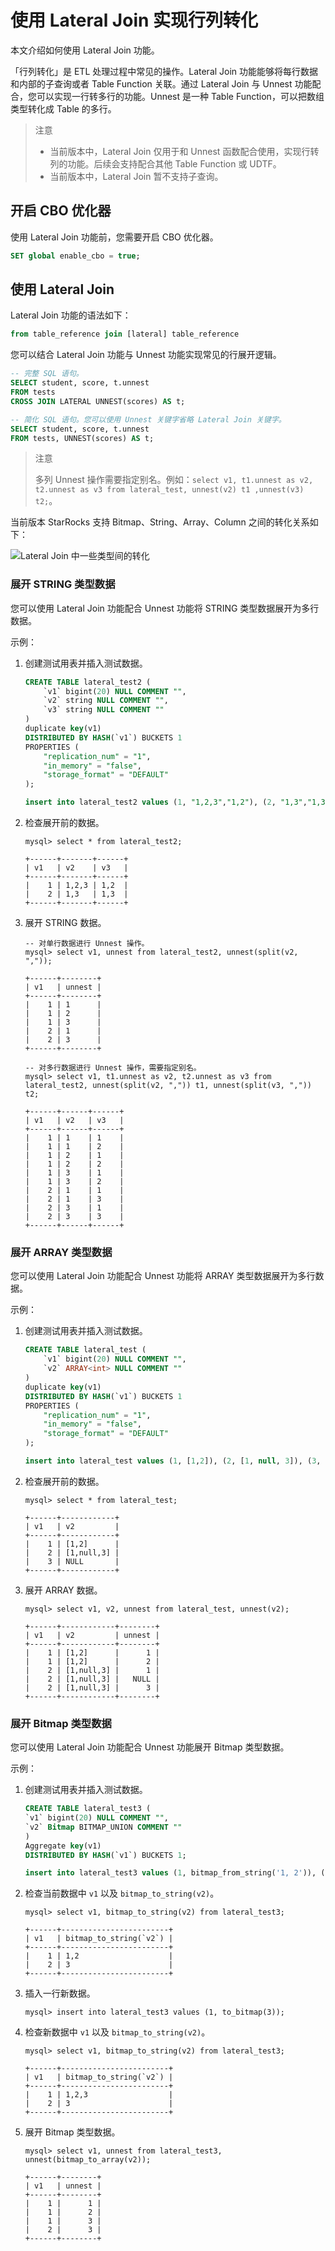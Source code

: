 # 使用 Lateral Join 实现行列转化

本文介绍如何使用 Lateral Join 功能。

「行列转化」是 ETL 处理过程中常见的操作。Lateral Join 功能能够将每行数据和内部的子查询或者 Table Function 关联。通过 Lateral Join 与 Unnest 功能配合，您可以实现一行转多行的功能。Unnest 是一种 Table Function，可以把数组类型转化成 Table 的多行。

> 注意
>
> * 当前版本中，Lateral Join 仅用于和 Unnest 函数配合使用，实现行转列的功能。后续会支持配合其他 Table Function 或 UDTF。
> * 当前版本中，Lateral Join 暂不支持子查询。

## 开启 CBO 优化器

使用 Lateral Join 功能前，您需要开启 CBO 优化器。

~~~SQL
SET global enable_cbo = true;
~~~

## 使用 Lateral Join

Lateral Join 功能的语法如下：

~~~SQL
from table_reference join [lateral] table_reference
~~~

您可以结合 Lateral Join 功能与 Unnest 功能实现常见的行展开逻辑。

~~~SQL
-- 完整 SQL 语句。
SELECT student, score, t.unnest
FROM tests
CROSS JOIN LATERAL UNNEST(scores) AS t;

-- 简化 SQL 语句。您可以使用 Unnest 关键字省略 Lateral Join 关键字。
SELECT student, score, t.unnest
FROM tests, UNNEST(scores) AS t;
~~~

> 注意
>
> 多列 Unnest 操作需要指定别名。例如：`select v1, t1.unnest as v2, t2.unnest as v3 from lateral_test, unnest(v2) t1 ,unnest(v3) t2;`。

当前版本 StarRocks 支持 Bitmap、String、Array、Column 之间的转化关系如下：

![Lateral Join 中一些类型间的转化](../assets/lateral_join_type_convertion.png)

### 展开 STRING 类型数据

您可以使用 Lateral Join 功能配合 Unnest 功能将 STRING 类型数据展开为多行数据。

示例：

1. 创建测试用表并插入测试数据。

    ~~~SQL
    CREATE TABLE lateral_test2 (
        `v1` bigint(20) NULL COMMENT "",
        `v2` string NULL COMMENT "",
        `v3` string NULL COMMENT ""
    )
    duplicate key(v1)
    DISTRIBUTED BY HASH(`v1`) BUCKETS 1
    PROPERTIES (
        "replication_num" = "1",
        "in_memory" = "false",
        "storage_format" = "DEFAULT"
    );

    insert into lateral_test2 values (1, "1,2,3","1,2"), (2, "1,3","1,3");
    ~~~

2. 检查展开前的数据。

    ~~~Plain Text
    mysql> select * from lateral_test2;

    +------+-------+------+
    | v1   | v2    | v3   |
    +------+-------+------+
    |    1 | 1,2,3 | 1,2  |
    |    2 | 1,3   | 1,3  |
    +------+-------+------+
    ~~~

3. 展开 STRING 数据。

    ~~~Plain Text
    -- 对单行数据进行 Unnest 操作。
    mysql> select v1, unnest from lateral_test2, unnest(split(v2, ","));

    +------+--------+
    | v1   | unnest |
    +------+--------+
    |    1 | 1      |
    |    1 | 2      |
    |    1 | 3      |
    |    2 | 1      |
    |    2 | 3      |
    +------+--------+

    -- 对多行数据进行 Unnest 操作，需要指定别名。
    mysql> select v1, t1.unnest as v2, t2.unnest as v3 from lateral_test2, unnest(split(v2, ",")) t1, unnest(split(v3, ",")) t2;

    +------+------+------+
    | v1   | v2   | v3   |
    +------+------+------+
    |    1 | 1    | 1    |
    |    1 | 1    | 2    |
    |    1 | 2    | 1    |
    |    1 | 2    | 2    |
    |    1 | 3    | 1    |
    |    1 | 3    | 2    |
    |    2 | 1    | 1    |
    |    2 | 1    | 3    |
    |    2 | 3    | 1    |
    |    2 | 3    | 3    |
    +------+------+------+
    ~~~

### 展开 ARRAY 类型数据

您可以使用 Lateral Join 功能配合 Unnest 功能将 ARRAY 类型数据展开为多行数据。

示例：

1. 创建测试用表并插入测试数据。

    ~~~SQL
    CREATE TABLE lateral_test (
        `v1` bigint(20) NULL COMMENT "",
        `v2` ARRAY<int> NULL COMMENT ""
    ) 
    duplicate key(v1)
    DISTRIBUTED BY HASH(`v1`) BUCKETS 1
    PROPERTIES (
        "replication_num" = "1",
        "in_memory" = "false",
        "storage_format" = "DEFAULT"
    );

    insert into lateral_test values (1, [1,2]), (2, [1, null, 3]), (3, null);
    ~~~

2. 检查展开前的数据。

    ~~~Plain Text
    mysql> select * from lateral_test;

    +------+------------+
    | v1   | v2         |
    +------+------------+
    |    1 | [1,2]      |
    |    2 | [1,null,3] |
    |    3 | NULL       |
    +------+------------+
    ~~~

3. 展开 ARRAY 数据。

    ~~~Plain Text
    mysql> select v1, v2, unnest from lateral_test, unnest(v2);

    +------+------------+--------+
    | v1   | v2         | unnest |
    +------+------------+--------+
    |    1 | [1,2]      |      1 |
    |    1 | [1,2]      |      2 |
    |    2 | [1,null,3] |      1 |
    |    2 | [1,null,3] |   NULL |
    |    2 | [1,null,3] |      3 |
    +------+------------+--------+
    ~~~

### 展开 Bitmap 类型数据

您可以使用 Lateral Join 功能配合 Unnest 功能展开 Bitmap 类型数据。

示例：

1. 创建测试用表并插入测试数据。

    ~~~SQL
    CREATE TABLE lateral_test3 (
    `v1` bigint(20) NULL COMMENT "",
    `v2` Bitmap BITMAP_UNION COMMENT ""
    )
    Aggregate key(v1)
    DISTRIBUTED BY HASH(`v1`) BUCKETS 1;

    insert into lateral_test3 values (1, bitmap_from_string('1, 2')), (2, to_bitmap(3));
    ~~~

2. 检查当前数据中 `v1` 以及 `bitmap_to_string(v2)`。

    ~~~Plain Text
    mysql> select v1, bitmap_to_string(v2) from lateral_test3;

    +------+------------------------+
    | v1   | bitmap_to_string(`v2`) |
    +------+------------------------+
    |    1 | 1,2                    |
    |    2 | 3                      |
    +------+------------------------+
    ~~~

3. 插入一行新数据。

    ~~~Plain Text
    mysql> insert into lateral_test3 values (1, to_bitmap(3));
    ~~~

4. 检查新数据中 `v1` 以及 `bitmap_to_string(v2)`。

    ~~~Plain Text
    mysql> select v1, bitmap_to_string(v2) from lateral_test3;

    +------+------------------------+
    | v1   | bitmap_to_string(`v2`) |
    +------+------------------------+
    |    1 | 1,2,3                  |
    |    2 | 3                      |
    +------+------------------------+
    ~~~

5. 展开 Bitmap 类型数据。

    ~~~Plain Text
    mysql> select v1, unnest from lateral_test3, unnest(bitmap_to_array(v2));

    +------+--------+
    | v1   | unnest |
    +------+--------+
    |    1 |      1 |
    |    1 |      2 |
    |    1 |      3 |
    |    2 |      3 |
    +------+--------+
    ~~~
